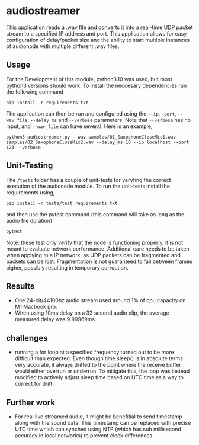 # audiostreamer

This application reads a .wav file and converts it into a real-time UDP packet stream to a specified IP address and port. This application allows for easy configuration of delay/packet size and the ability to start multiple instances of audionode with multiple different .wav files.

## Usage

For the Development of this module, python3.10 was used, but most python3 versions should work. To install the neccesary dependencies run the following command

```
pip install -r requirements.txt
```

The application can then be run and configured using the `--ip`, `-port`, `--wav_file`, `--delay_ms` and `--verbose` parameters. Note that `--verbose` has no input, and `--wav_file` can have several. Here is an example,

```
python3 audiostreamer.py --wav samples/01_SaxophoneCloseMic1.wav samples/02_SaxophoneCloseMic2.wav --delay_ms 10 --ip localhost --port 123 --verbose 
```

## Unit-Testing

The `/tests` folder has a couple of unit-tests for veryfing the correct execution of the audionode module. To run the unit-tests install the requirements using,

```
pip install -r tests/test_requirements.txt
```

and then use the pytest command (this command will take as long as the audio file duration)

```
pytest
```

Note: these test only verify that the node is functioning properly, it is not meant to evaluate network performance. Additional care needs to be taken when applying to a IP network, as UDP packets can be fragmented and packets can be lost. Fragmentation is not guaranteed to fall between frames eigher, possibly resulting in temporary corruption.

## Results

- One 24-bit/44100hz audio stream used around 1% of cpu capacity on M1 Macbook pro.
- When using 10ms delay on a 33 second audio clip, the average measured delay was 9.99969ms

## challenges

- running a for loop at a specified frequency turned out to be more difficult than expected. Even though time.sleep() is in absolute terms very accurate, it always drifted to the point where the receive buffer would either overrun or underrun. To mitigate this, the loop was instead modified to actively adjust sleep time based on UTC time as a way to correct for drift.

## Further work

- For real live streamed audio, it might be benefitial to send timestamp along with the sound data. This timestamp can be replaced with precise UTC time which can synched using NTP (which has sub millisecond accuracy in local networks) to prevent clock differences.